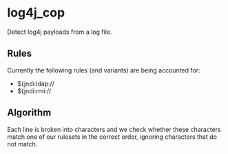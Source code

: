 # log4j_cop

Detect log4j payloads from a log file.

## Rules

Currently the following rules (and variants) are being accounted for:

* ${jndi:ldap://
* ${jndi:rmi://

## Algorithm

Each line is broken into characters and we check whether these characters match
one of our rulesets in the correct order, ignoring characters that do not match.

